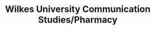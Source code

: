 ---
layout: repo
title: "Wilkes University Communication Studies/Pharmacy"
id: 15168
permalink: repos/15168/
---